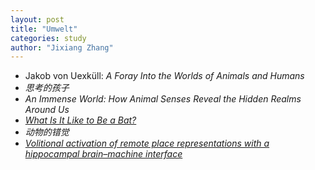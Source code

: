 ```yaml
---
layout: post
title: "Umwelt"
categories: study
author: "Jixiang Zhang"
---
```


- Jakob von Uexküll: *A Foray Into the Worlds of Animals and Humans*
- *思考的孩子*
- *An Immense World: How Animal Senses Reveal the Hidden Realms Around Us*
- [*What Is It Like to Be a Bat?*](https://www.sas.upenn.edu/~cavitch/pdf-library/Nagel_Bat.pdf)
- *动物的错觉*
- [*Volitional activation of remote place representations with a hippocampal brain–machine interface*](https://www.science.org/doi/10.1126/science.adh5206)
